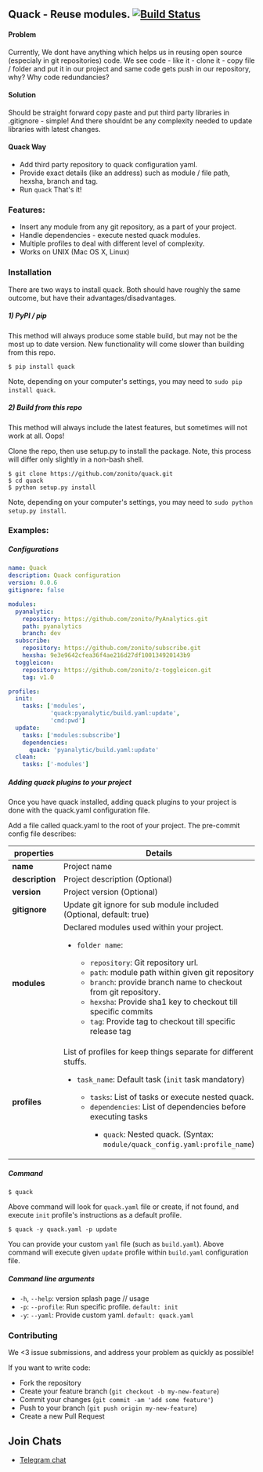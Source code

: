 ## Quack - Reuse modules. [![Build Status](https://api.travis-ci.org/zonito/quack.svg)](https://travis-ci.org/zonito/quack)

#### Problem
Currently, We dont have anything which helps us in reusing open source (especialy in git repositories) code. We see code - like it - clone it - copy file / folder and put it in our project and same code gets push in our repository, why? Why code redundancies?

#### Solution
Should be straight forward copy paste and put third party libraries in .gitignore - simple! And there shouldnt be any complexity needed to update libraries with latest changes.

#### Quack Way
* Add third party repository to quack configuration yaml.
* Provide exact details (like an address) such as module / file path, hexsha, branch and tag.
* Run `quack` That's it!

### Features:
* Insert any module from any git repository, as a part of your project.
* Handle dependencies - execute nested quack modules.
* Multiple profiles to deal with different level of complexity.
* Works on UNIX (Mac OS X, Linux)

### Installation
There are two ways to install quack. Both should have roughly the same outcome, but have their advantages/disadvantages.

##### 1) PyPI / pip
This method will always produce some stable build, but may not be the most up to date version. New functionality will come slower than building from this repo.
```shell
$ pip install quack
```

Note, depending on your computer's settings, you may need to `sudo pip install quack`.

##### 2) Build from this repo
This method will always include the latest features, but sometimes will not work at all. Oops!

Clone the repo, then use setup.py to install the package. Note, this process will differ only slightly in a non-bash shell.
```fish
$ git clone https://github.com/zonito/quack.git
$ cd quack
$ python setup.py install
```
Note, depending on your computer's settings, you may need to `sudo python setup.py install`.

### Examples:

##### Configurations
```yaml
name: Quack
description: Quack configuration
version: 0.0.6
gitignore: false

modules:
  pyanalytic:
    repository: https://github.com/zonito/PyAnalytics.git
    path: pyanalytics
    branch: dev
  subscribe:
    repository: https://github.com/zonito/subscribe.git
    hexsha: 9e3e9642cfea36f4ae216d27df100134920143b9
  toggleicon:
    repository: https://github.com/zonito/z-toggleicon.git
    tag: v1.0

profiles:
  init:
    tasks: ['modules',
            'quack:pyanalytic/build.yaml:update',
            'cmd:pwd']
  update:
    tasks: ['modules:subscribe']
    dependencies:
      quack: 'pyanalytic/build.yaml:update'
  clean:
    tasks: ['-modules']
```

##### Adding quack plugins to your project

Once you have quack installed, adding quack plugins to your project is done with the quack.yaml configuration file.

Add a file called quack.yaml to the root of your project. The pre-commit config file describes:

| properties      | Details                                                         |
|-----------------|-----------------------------------------------------------------|
| **name**        | Project name                                                    |
| **description** | Project description (Optional)                                  |
| **version**     | Project version (Optional)                                      |
| **gitignore**   | Update git ignore for sub module included (Optional, default: true)  |
| **modules**     | Declared modules used within your project. <ul><li>`folder name`:</li><ul><li>`repository`: Git repository url.</li><li>`path`: module path within given git repository</li><li>`branch`: provide branch name to checkout from git repository.</li><li>`hexsha`: Provide sha1 key to checkout till specific commits</li><li>`tag`: Provide tag to checkout till specific release tag</li></ul>|
| **profiles**    | List of profiles for keep things separate for different stuffs. <ul><li> `task_name`: Default task (`init` task mandatory) </li> <ul><li>`tasks`: List of tasks or execute nested quack. </li><li>`dependencies`: List of dependencies before executing tasks</li><ul><li>`quack`: Nested quack. (Syntax: `module/quack_config.yaml:profile_name`)</li></ul></ul></ul>|

##### Command
```
$ quack
```
Above command will look for `quack.yaml` file or create, if not found, and execute `init` profile's instructions as a default profile.

```
$ quack -y quack.yaml -p update
```
You can provide your custom `yaml` file (such as `build.yaml`). Above command will execute given `update` profile within `build.yaml` configuration file.

##### Command line arguments

* `-h`, `--help`: version splash page // usage
* `-p`: `--profile`: Run specific profile. `default: init`
* `-y`: `--yaml`: Provide custom yaml. `default: quack.yaml`


### Contributing
We <3 issue submissions, and address your problem as quickly as possible!

If you want to write code:

* Fork the repository
* Create your feature branch (`git checkout -b my-new-feature`)
* Commit your changes (`git commit -am 'add some feature'`)
* Push to your branch (`git push origin my-new-feature`)
* Create a new Pull Request

## Join Chats

* [Telegram chat](https://telegram.me/joinchat/00a5dbf000f4a67acd6b351152c86771)

